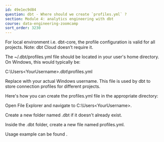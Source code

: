 ```yaml
---
id: 49e1ec9d84
question: dbt - Where should we create `profiles.yml` ?
section: Module 4: analytics engineering with dbt
course: data-engineering-zoomcamp
sort_order: 3230
---
```


For local environment i.e. dbt-core, the profile configuration is valid for all projects. Note: dbt Cloud doesn’t require it.

The ~/.dbt/profiles.yml file should be located in your user's home directory. On Windows, this would typically be:

C:\Users\<YourUsername>\.dbt\profiles.yml

Replace <YourUsername> with your actual Windows username. This file is used by dbt to store connection profiles for different projects.

Here's how you can create the profiles.yml file in the appropriate directory:

Open File Explorer and navigate to C:\Users\<YourUsername>\.

Create a new folder named .dbt if it doesn't already exist.

Inside the .dbt folder, create a new file named profiles.yml.

Usage example can be found .

